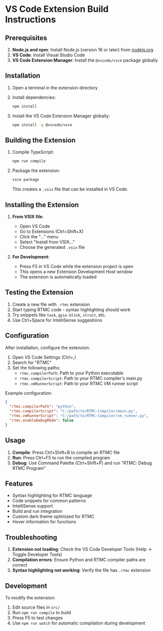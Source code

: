# VS Code Extension Build Instructions

## Prerequisites

1. **Node.js and npm**: Install Node.js (version 16 or later) from [nodejs.org](https://nodejs.org)
2. **VS Code**: Install Visual Studio Code
3. **VS Code Extension Manager**: Install the `@vscode/vsce` package globally

## Installation

1. Open a terminal in the extension directory
2. Install dependencies:
   ```bash
   npm install
   ```

3. Install the VS Code Extension Manager globally:
   ```bash
   npm install -g @vscode/vsce
   ```

## Building the Extension

1. Compile TypeScript:
   ```bash
   npm run compile
   ```

2. Package the extension:
   ```bash
   vsce package
   ```

   This creates a `.vsix` file that can be installed in VS Code.

## Installing the Extension

1. **From VSIX file**:
   - Open VS Code
   - Go to Extensions (Ctrl+Shift+X)
   - Click the "..." menu
   - Select "Install from VSIX..."
   - Choose the generated `.vsix` file

2. **For Development**:
   - Press F5 in VS Code while the extension project is open
   - This opens a new Extension Development Host window
   - The extension is automatically loaded

## Testing the Extension

1. Create a new file with `.rtmc` extension
2. Start typing RTMC code - syntax highlighting should work
3. Try snippets like `task`, `gpio-blink`, `struct`, etc.
4. Use Ctrl+Space for IntelliSense suggestions

## Configuration

After installation, configure the extension:

1. Open VS Code Settings (Ctrl+,)
2. Search for "RTMC"
3. Set the following paths:
   - `rtmc.compilerPath`: Path to your Python executable
   - `rtmc.compilerScript`: Path to your RTMC compiler's main.py
   - `rtmc.vmRunnerScript`: Path to your RTMC VM runner script

Example configuration:
```json
{
  "rtmc.compilerPath": "python",
  "rtmc.compilerScript": "C:/path/to/RTMC-Compiler/main.py",
  "rtmc.vmRunnerScript": "C:/path/to/RTMC-Compiler/vm_runner.py",
  "rtmc.enableDebugMode": false
}
```

## Usage

1. **Compile**: Press Ctrl+Shift+B to compile an RTMC file
2. **Run**: Press Ctrl+F5 to run the compiled program
3. **Debug**: Use Command Palette (Ctrl+Shift+P) and run "RTMC: Debug RTMC Program"

## Features

- Syntax highlighting for RTMC language
- Code snippets for common patterns
- IntelliSense support
- Build and run integration
- Custom dark theme optimized for RTMC
- Hover information for functions

## Troubleshooting

1. **Extension not loading**: Check the VS Code Developer Tools (Help -> Toggle Developer Tools)
2. **Compilation errors**: Ensure Python and RTMC compiler paths are correct
3. **Syntax highlighting not working**: Verify the file has `.rtmc` extension

## Development

To modify the extension:

1. Edit source files in `src/`
2. Run `npm run compile` to build
3. Press F5 to test changes
4. Use `npm run watch` for automatic compilation during development
